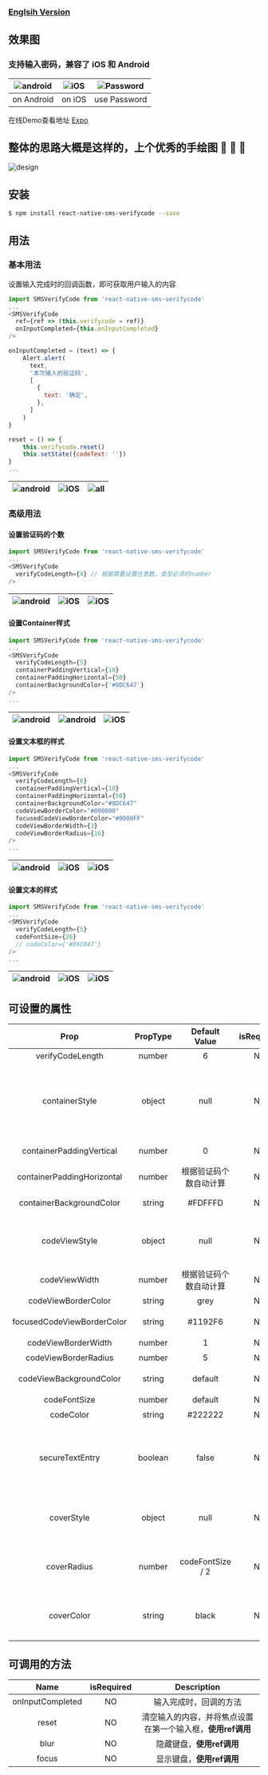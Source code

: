 ### [Englsih Version](https://github.com/shixiaoquan/react-native-sms-verifycode/blob/develop/README.md)
## 效果图

### 支持输入密码，兼容了 iOS 和 Android

|![android](https://raw.githubusercontent.com/shixiaoquan/react-native-sms-verifycode/master/screencaptures/react-native-sms-verifycode-android.gif)|![iOS](https://raw.githubusercontent.com/shixiaoquan/react-native-sms-verifycode/master/screencaptures/react-native-sms-verifycode-ios.gif)|![Password](https://raw.githubusercontent.com/shixiaoquan/react-native-sms-verifycode/master/screencaptures/react-native-sms-verifycode-password.gif)|
|:-:|:-:|:-:|
| on Android | on iOS | use Password |

在线Demo查看地址 [Expo](https://snack.expo.io/@shixiaoquan/-react-native-sms-verifycode-example)

## 整体的思路大概是这样的，上个优秀的手绘图 🙈 🙈 🙈
![design](https://raw.githubusercontent.com/shixiaoquan/react-native-sms-verifycode/master/screencaptures/design.png)

## 安装

```bash
$ npm install react-native-sms-verifycode --save
```

## 用法

### 基本用法

设置输入完成时的回调函数，即可获取用户输入的内容

```javascript
import SMSVerifyCode from 'react-native-sms-verifycode'
...
<SMSVerifyCode
  ref={ref => (this.verifycode = ref)}
  onInputCompleted={this.onInputCompleted}
/>

onInputCompleted = (text) => {
	Alert.alert(
	  text,
	  '本次输入的验证码',
	  [
	  	{
	      text: '确定',
	    },
	  ]
	)
}

reset = () => {
	this.verifycode.reset()
	this.setState({codeText: ''})
}
...        
```

|![android](https://raw.githubusercontent.com/shixiaoquan/react-native-sms-verifycode/master/screencaptures/normal-android.png)|![iOS](https://raw.githubusercontent.com/shixiaoquan/react-native-sms-verifycode/master/screencaptures/normal-ios.png)|![all](https://raw.githubusercontent.com/shixiaoquan/react-native-sms-verifycode/master/screencaptures/normal-all.gif)|
|:-:|:-:|:-:|

### 高级用法

#### 设置验证码的个数

```javascript
import SMSVerifyCode from 'react-native-sms-verifycode'
...
<SMSVerifyCode
  verifyCodeLength={4} // 根据需要设置任意数，类型必须时number
/>
```

|![android](https://raw.githubusercontent.com/shixiaoquan/react-native-sms-verifycode/master/screencaptures/change-number-4.png)|![iOS](https://raw.githubusercontent.com/shixiaoquan/react-native-sms-verifycode/master/screencaptures/change-number-5.png)|![iOS](https://raw.githubusercontent.com/shixiaoquan/react-native-sms-verifycode/master/screencaptures/change-number-6.png)|
|:-:|:-:|:-:|

#### 设置Container样式

```javascript
import SMSVerifyCode from 'react-native-sms-verifycode'
...
<SMSVerifyCode
  verifyCodeLength={5}
  containerPaddingVertical={10}
  containerPaddingHorizontal={50}
  containerBackgroundColor={'#8DC647'}
/>
...        
```

|![android](https://raw.githubusercontent.com/shixiaoquan/react-native-sms-verifycode/master/screencaptures/change-container-3.png)|![android](https://raw.githubusercontent.com/shixiaoquan/react-native-sms-verifycode/master/screencaptures/change-container-1.png)|![iOS](https://raw.githubusercontent.com/shixiaoquan/react-native-sms-verifycode/master/screencaptures/change-container-2.png)|
|:-:|:-:|:-:|

#### 设置文本框的样式

```javascript
import SMSVerifyCode from 'react-native-sms-verifycode'
...
<SMSVerifyCode
  verifyCodeLength={6}
  containerPaddingVertical={10}
  containerPaddingHorizontal={50}
  containerBackgroundColor="#8DC647"
  codeViewBorderColor="#000000"
  focusedCodeViewBorderColor="#0000FF"
  codeViewBorderWidth={3}
  codeViewBorderRadius={16}
/>
...        
```

|![android](https://raw.githubusercontent.com/shixiaoquan/react-native-sms-verifycode/master/screencaptures/change-border-1.png)|![iOS](https://raw.githubusercontent.com/shixiaoquan/react-native-sms-verifycode/master/screencaptures/change-border-3.png)|![iOS](https://raw.githubusercontent.com/shixiaoquan/react-native-sms-verifycode/master/screencaptures/change-border-2.png)|
|:-:|:-:|:-:|

#### 设置文本的样式

```javascript
import SMSVerifyCode from 'react-native-sms-verifycode'
...
<SMSVerifyCode
  verifyCodeLength={5}
  codeFontSize={26}
  // codeColor={'#89C047'}
/>
...        
```

|![android](https://raw.githubusercontent.com/shixiaoquan/react-native-sms-verifycode/master/screencaptures/change-textstyle-1.png)|![iOS](https://raw.githubusercontent.com/shixiaoquan/react-native-sms-verifycode/master/screencaptures/change-textstyle-2.png)|![iOS](https://raw.githubusercontent.com/shixiaoquan/react-native-sms-verifycode/master/screencaptures/change-textstyle-3.png)|
|:-:|:-:|:-:|

## **可设置的属性**

| Prop | PropType | Default Value |isRequired| Description |
|:-:|:-:|:-:|:-:|:-:|
| verifyCodeLength | number | 6 | NO | 验证码的个数 |
| containerStyle | object | null | NO | 设置container的样式，改属性设置的级别低于后面3个，如果重复会被覆盖，该样式和 View 支持的样式一样 |
| containerPaddingVertical | number | 0 | NO | 外层容器的paddingVertical |
| containerPaddingHorizontal | number | 根据验证码个数自动计算 | NO | 外层容器的paddingHorizontal |
| containerBackgroundColor | string | #FDFFFD | NO | 外层容器的backgroundColor |
| codeViewStyle | object | null | NO | 设置数字框的样式，(等同于 View 的样式设置，本质上是个 View) |
| codeViewWidth | number | 根据验证码个数自动计算 | NO | 文本框的宽度 |
| codeViewBorderColor | string | grey | NO | 文本框的颜色 |
| focusedCodeViewBorderColor | string | #1192F6 | NO | 当前获得焦点的文本框的颜色 |
| codeViewBorderWidth | number | 1 | NO | 文本框的粗细 |
| codeViewBorderRadius | number | 5 | NO | 文本框的圆角大小 |
| codeViewBackgroundColor | string | default | NO | 设置数字框的背景色 |
| codeFontSize | number | default | NO | 文本的大小 |
| codeColor | string | #222222 | NO | 文本的颜色 |
| secureTextEntry | boolean | false | NO | 默认为false，需要设置为true时，只要secureTextEntry即可，不需要secureTextEntry={true} |
| coverStyle | object | null | NO | 遮挡层的样式，(等同于 View 的样式设置，本质上是个 View) |
| coverRadius | number | codeFontSize / 2 | NO | 遮挡层的半径，默认是个圆点（只在 secureTextEntry 为 true 时生效） |
| coverColor | string | black | NO | 遮挡层的颜色，（只在 secureTextEntry 为 true 时生效） |

## **可调用的方法**

| Name | isRequired | Description |
|:-:|:-:|:-:|
| onInputCompleted | NO | 输入完成时，回调的方法 |
| reset | NO | 清空输入的内容，并将焦点设置在第一个输入框，**使用ref调用** |
| blur | NO | 隐藏键盘，**使用ref调用** |
| focus | NO | 显示键盘，**使用ref调用** |



